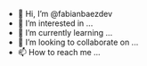 - 👋 Hi, I’m @fabianbaezdev
- 👀 I’m interested in ...
- 🌱 I’m currently learning ...
- 💞️ I’m looking to collaborate on ...
- 📫 How to reach me ...

<!---
fabianbaezdev/fabianbaezdev is a ✨ special ✨ repository because its `README.md` (this file) appears on your GitHub profile.
You can click the Preview link to take a look at your changes.
--->
